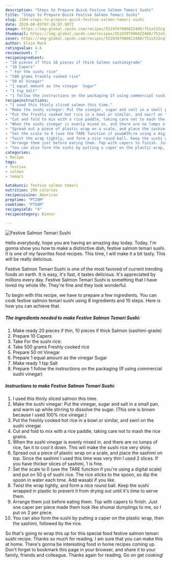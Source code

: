 ```yaml
---
description: "Steps to Prepare Quick Festive Salmon Temari Sushi"
title: "Steps to Prepare Quick Festive Salmon Temari Sushi"
slug: 1344-steps-to-prepare-quick-festive-salmon-temari-sushi
date: 2020-08-05T07:26:07.997Z
image: https://img-global.cpcdn.com/recipes/5519397906022400/751x532cq70/festive-salmon-temari-sushi-recipe-main-photo.jpg
thumbnail: https://img-global.cpcdn.com/recipes/5519397906022400/751x532cq70/festive-salmon-temari-sushi-recipe-main-photo.jpg
cover: https://img-global.cpcdn.com/recipes/5519397906022400/751x532cq70/festive-salmon-temari-sushi-recipe-main-photo.jpg
author: Elsie Mack
ratingvalue: 4.6
reviewcount: 7
recipeingredient:
- "20 pieces if thin 10 pieces if thick Salmon sashimigrade"
- "10 Capers"
- " For the sushi rice"
- "500 grams Freshly cooked rice"
- "50 ml Vinegar"
- "1 equal amount as the vinegar  Sugar"
- "1 tsp Salt"
- "1 follow the instructions on the packaging If using commercial sushi vinegar"
recipeinstructions:
- "I used this thinly sliced salmon this time."
- "Make the sushi vinegar: Put the vinegar, sugar and salt in a small pan, and warm up while stirring to dissolve the sugar. (This one is brown because I used 100% rice vinegar.)"
- "Put the freshly cooked hot rice in a bowl or similar, and swirl on the sushi vinegar."
- "Cut and fold to mix with a rice paddle, taking care not to mash the rice grains."
- "When the sushi vinegar is evenly mixed in, and there are no lumps of rice, fan it to cool it down. This will make the sushi rice very shiny."
- "Spread out a piece of plastic wrap on a scale, and place the sashimi on top. Since the sashimi I used this time was very thin I used 2 slices. If you have thicker slices of sashimi, 1 is fine."
- "Set the scale to 0 (use the TARE function if you&#39;re using a digital scale) and put on 50 g of sushi rice. The rice sticks to the spoon, so dip the spoon in water each time. Add wasabi if you like."
- "Twist the wrap tightly, and form a nice round ball. Keep the sushi wrapped in plastic to prevent it from drying out until it&#39;s time to serve them."
- "Arrange them just before eating them. Top with capers to finish. Just one caper per piece made them look like shumai dumplings to me, so I put on 2 per piece."
- "You can also form the sushi by putting a caper on the plastic wrap, then the sashimi, followed by the rice."
categories:
- Recipe
tags:
- festive
- salmon
- temari

katakunci: festive salmon temari 
nutrition: 298 calories
recipecuisine: American
preptime: "PT28M"
cooktime: "PT60M"
recipeyield: "4"
recipecategory: Dinner

---
```



![Festive Salmon Temari Sushi](https://img-global.cpcdn.com/recipes/5519397906022400/751x532cq70/festive-salmon-temari-sushi-recipe-main-photo.jpg)

Hello everybody, hope you are having an amazing day today. Today, I'm gonna show you how to make a distinctive dish, festive salmon temari sushi. It is one of my favorites food recipes. This time, I will make it a bit tasty. This will be really delicious.

Festive Salmon Temari Sushi is one of the most favored of current trending foods on earth. It is easy, it's fast, it tastes delicious. It's appreciated by millions every day. Festive Salmon Temari Sushi is something that I have loved my whole life. They're fine and they look wonderful.




To begin with this recipe, we have to prepare a few ingredients. You can cook festive salmon temari sushi using 8 ingredients and 10 steps. Here is how you can achieve that.

<!--inarticleads1-->

##### The ingredients needed to make Festive Salmon Temari Sushi:

1. Make ready 20 pieces if thin, 10 pieces if thick Salmon (sashimi-grade)
1. Prepare 10 Capers
1. Take  For the sushi rice:
1. Take 500 grams Freshly cooked rice
1. Prepare 50 ml Vinegar
1. Prepare 1 equal amount as the vinegar  Sugar
1. Make ready 1 tsp Salt
1. Prepare 1 follow the instructions on the packaging (If using commercial sushi vinegar)




<!--inarticleads2-->

##### Instructions to make Festive Salmon Temari Sushi:

1. I used this thinly sliced salmon this time.
1. Make the sushi vinegar: Put the vinegar, sugar and salt in a small pan, and warm up while stirring to dissolve the sugar. (This one is brown because I used 100% rice vinegar.)
1. Put the freshly cooked hot rice in a bowl or similar, and swirl on the sushi vinegar.
1. Cut and fold to mix with a rice paddle, taking care not to mash the rice grains.
1. When the sushi vinegar is evenly mixed in, and there are no lumps of rice, fan it to cool it down. This will make the sushi rice very shiny.
1. Spread out a piece of plastic wrap on a scale, and place the sashimi on top. Since the sashimi I used this time was very thin I used 2 slices. If you have thicker slices of sashimi, 1 is fine.
1. Set the scale to 0 (use the TARE function if you&#39;re using a digital scale) and put on 50 g of sushi rice. The rice sticks to the spoon, so dip the spoon in water each time. Add wasabi if you like.
1. Twist the wrap tightly, and form a nice round ball. Keep the sushi wrapped in plastic to prevent it from drying out until it&#39;s time to serve them.
1. Arrange them just before eating them. Top with capers to finish. Just one caper per piece made them look like shumai dumplings to me, so I put on 2 per piece.
1. You can also form the sushi by putting a caper on the plastic wrap, then the sashimi, followed by the rice.




So that's going to wrap this up for this special food festive salmon temari sushi recipe. Thanks so much for reading. I am sure that you can make this at home. There's gonna be interesting food in home recipes coming up. Don't forget to bookmark this page in your browser, and share it to your family, friends and colleague. Thanks again for reading. Go on get cooking!
